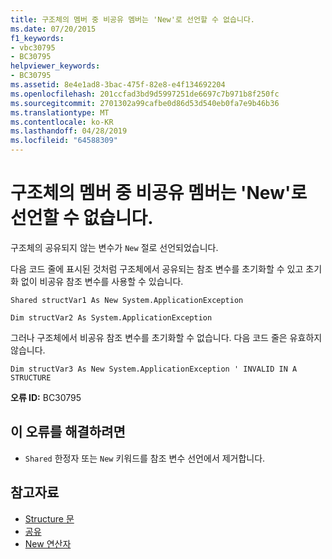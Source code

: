 ```yaml
---
title: 구조체의 멤버 중 비공유 멤버는 'New'로 선언할 수 없습니다.
ms.date: 07/20/2015
f1_keywords:
- vbc30795
- BC30795
helpviewer_keywords:
- BC30795
ms.assetid: 8e4e1ad8-3bac-475f-82e8-e4f134692204
ms.openlocfilehash: 201ccfad3bd9d5997251de6697c7b971b8f250fc
ms.sourcegitcommit: 2701302a99cafbe0d86d53d540eb0fa7e9b46b36
ms.translationtype: MT
ms.contentlocale: ko-KR
ms.lasthandoff: 04/28/2019
ms.locfileid: "64588309"
---
```

# <a name="non-shared-members-in-a-structure-cannot-be-declared-new"></a>구조체의 멤버 중 비공유 멤버는 'New'로 선언할 수 없습니다.
구조체의 공유되지 않는 변수가 `New` 절로 선언되었습니다.  
  
 다음 코드 줄에 표시된 것처럼 구조체에서 공유되는 참조 변수를 초기화할 수 있고 초기화 없이 비공유 참조 변수를 사용할 수 있습니다.  
  
 `Shared structVar1 As New System.ApplicationException`  
  
 `Dim structVar2 As System.ApplicationException`  
  
 그러나 구조체에서 비공유 참조 변수를 초기화할 수 없습니다. 다음 코드 줄은 유효하지 않습니다.  
  
 `Dim structVar3 As New System.ApplicationException ' INVALID IN A STRUCTURE`  
  
 **오류 ID:** BC30795  
  
## <a name="to-correct-this-error"></a>이 오류를 해결하려면  
  
- `Shared` 한정자 또는 `New` 키워드를 참조 변수 선언에서 제거합니다.  
  
## <a name="see-also"></a>참고자료

- [Structure 문](../../visual-basic/language-reference/statements/structure-statement.md)
- [공유](../../visual-basic/language-reference/modifiers/shared.md)
- [New 연산자](../../visual-basic/language-reference/operators/new-operator.md)
